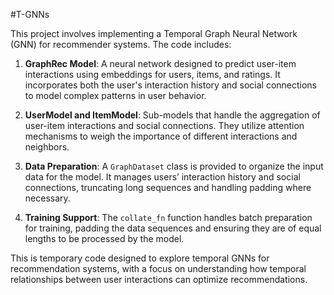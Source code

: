 #T-GNNs

This project involves implementing a Temporal Graph Neural Network (GNN) for recommender systems. The code includes:

1. **GraphRec Model**: A neural network designed to predict user-item interactions using embeddings for users, items, and ratings. It incorporates both the user's interaction history and social connections to model complex patterns in user behavior.
   
2. **UserModel and ItemModel**: Sub-models that handle the aggregation of user-item interactions and social connections. They utilize attention mechanisms to weigh the importance of different interactions and neighbors.

3. **Data Preparation**: A `GraphDataset` class is provided to organize the input data for the model. It manages users’ interaction history and social connections, truncating long sequences and handling padding where necessary.

4. **Training Support**: The `collate_fn` function handles batch preparation for training, padding the data sequences and ensuring they are of equal lengths to be processed by the model.

This is temporary code designed to explore temporal GNNs for recommendation systems, with a focus on understanding how temporal relationships between user interactions can optimize recommendations.
